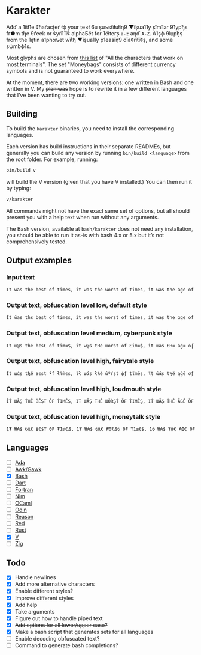# Karakter

Ađď а 1itł1e ¢ћаѓacțeѓ łф your țe×ł 6џ șuъstїłułiη9 ▼їșua11y șїmїlar 91ypђs fг●m ṫђe 9ѓeek or ¢yrїl1ї¢ аlphaБёt fоr 1ёłteгș `a-z` aηď `A-Z`. A1șф 9lџpђș from tћe 1ątin a1phαъet wїṫђ ▼ișua1ly p1easїη9 dїa¢rїtї¢ș, anđ sоmё sψmbф1s.

Most glyphs are chosen from [this list](https://github.com/ehmicky/cross-platform-terminal-characters) of "All the characters that work on most terminals". The set "Moneybags" consists of different currency symbols and is not guaranteed to work everywhere.

At the moment, there are two working versions: one written in Bash and one written in V. My ~~plan was~~ hope is to rewrite it in a few different languages that I’ve been wanting to try out.

## Building

To build the `karakter` binaries, you need to install the corresponding languages.

Each version has build instructions in their separate READMEs, but generally you can build any version by running `bin/build <language>` from the root folder. For example, running:

```bash
bin/build v
```

will build the V version (given that you have V installed.) You can then run it by typing:

```bash
v/karakter
```

All commands might not have the exact same set of options, but all should present you with a help text when run without any arguments.

The Bash version, available at `bash/karakter` does not need any installation, you should be able to run it as-is with bash 4.x or 5.x but it’s not comprehensively tested.

## Output examples

### Input text

```txt
It was the best of times, it was the worst of times, it was the age of wisdom, it was the age of foolishness, it was the epoch of belief, it was the epoch of incredulity, it was the season of Light, it was the season of Darkness, it was the spring of hope, it was the winter of despair, we had everything before us, we had nothing before us, we were all going direct to Heaven, we were all going direct the other way – in short, the period was so far like the present period, that some of its noisiest authorities insisted on its being received, for good or for evil, in the superlative degree of comparison only.
```

### Output text, obfuscation level low, default style

```txt
It ŵas thє beșt оf timєs, їt was thє worst of times, it waș the αge of wisdom, it was the ąge of foolїshness, it was the epoch of belief, iț ώas łhe epо¢ђ of incredulity, it шas the seąson of Light, it was the seasфη of Đarkness, it was the șpring of hope, it waș țhe winter of despair, we ђαd everything beforє us, we haď nothing before us, ŵe werє a11 going dire¢t to Heaven, we werє all going dїrёct tћe other way – in shoѓt, the pєriod was so fаr 1ike the present period, that some of its nфisiest authoгiłies iηsisted оn ițs bєing recёived, for gooď оr for evїl, in țhe șuperlative degгeё of comparison only.
```

### Output text, obfuscation level medium, cyberpunk style

```txt
It ш@s the bєsŁ of tim≡$, it w@s tHe шоrst of Łim≡$, it шas ŁH≡ аg≡ o⌠ w¡$ďøm, ī┪ ш@s thє ag≡ оf fo●lishπes$, iŁ шas Łhe ≡pø¢H ●f belıef, iŁ ша$ tHє ep●ch о⌠ :nc┍єďulity, īŁ wα$ ┪h≡ $ea$o∩ оf Ľi9ht, īŁ w@$ ŁHe sє@$■Π of Daяκπє$$, :Ł wα$ tHє $p┎īn9 о⌠ høp≡, iŁ ш@s tHe wint≡r of ďєsp@ıя, шє Hαd e▼eгy┪h¡∩g bє⌠оre u$, we Hαď ∩o┪H¡Πg 6єfoгє u$, шe шe┎e αll go¡π9 ďi┎≡ct ┪o He@▼en, we шє┍e a1l 9■iΠg ďir≡ct ŁHe o┪her ш@џ – ¡n $Hort, thє p≡г¡●ď was $o fаr lıke the p┎≡$e∩t pe┍ioď, tHat s●mє ■f it$ πoisie$┪ aμ┪Hor:t:≡s ins:steď ●n its b≡ın9 гec≡ived, fø┎ 9ø●d оr ⌠●r ≡▼ı1, in Łh≡ sup≡гlα┪īvє ďegr≡є о⌠ ¢ompaгıson o∩1y.
```

### Output text, obfuscation level high, fairytale style

```txt
Ϊṫ шάș ṫђё вєșṫ ºḟ łΐṁєș, ΐł шάș łћё ώºѓșṫ фƒ țΐṁēș, ΐț ώάș ṫђё ąġē σƒ шΐșδσṁ, ΐṫ шάș ṫђє ąġё σƒ ƒооļїșћηєșș, їł шąș łђё єpºςђ ºƒ Бēļїēƒ, їṫ шąș ṫћё єpоςђ фḟ їņςѓєδΰľїłψ, їł ŵąș łђē șєąșфņ фḟ Ļїġђț, ΐł ŵąș łђё șёąșфņ ºḟ Ďąѓkņēșș, їł ώάș țђē șpгїηġ фḟ ђºpē, їṫ ŵąș ṫђє ŵїņțєѓ σḟ ďєșpαΐг, ώё ћαḋ ēνёѓџłћΐñġ вēƒσгє ΰș, шё ђάđ ησṫђΐηġ ḃёƒºѓё υș, ώё ŵєгē αļľ ġºїņġ ďΐѓєςł țф нєάνєη, ώє шєѓē άľļ ġфїņġ ďΐѓєςț ṫћē фṫћёг шąψ – ΐņ șћσѓṫ, ṫђē pёѓΐºđ ŵάș șº ƒάѓ ľΐkē țђё pгёșєñṫ pёѓїоδ, ṫћάł șºṁє оḟ ΐțș ñºΐșїєșł ąΰțћфѓїṫΐєș ΐñșїșłēď ºņ ΐłș Бєїņġ ѓēςёΐνēđ, ḟог ġºфđ σѓ ƒºг ēνΐľ, їη ṫђє șΰpєѓľάṫΐνē δєġѓєё ºḟ ςºṁpαгΐșоñ оņľψ.
```

### Output text, obfuscation level high, loudmouth style

```txt
ĪṪ ШĀȘ ṪHĒ ḂĒȘṪ ŌF ṪIMĒȘ, IṪ ШĀȘ ṪHĒ ШŌŔȘṪ ŌF ṪIMĒȘ, IṪ ШĀȘ ṪHĒ ĀGĒ ŌF ШIȘĐŌM, IṪ ШĀȘ ṪHĒ ĀGĒ ŌF FŌŌLIȘHПĒȘȘ, IṪ ШĀȘ ṪHĒ ĒРŌČH ŌF ḂĒLIĒF, IṪ ШĀȘ ṪHĒ ĒРŌČH ŌF IПČŔĒĐŪLIṪЏ, IṪ ШĀȘ ṪHĒ ȘĒĀȘŌП ŌF LIGHṪ, IṪ ШĀȘ ṪHĒ ȘĒĀȘŌП ŌF ĐĀŔЌПĒȘȘ, IṪ ШĀȘ ṪHĒ ȘРŔIПG ŌF HŌРĒ, IṪ ШĀȘ ṪHĒ ШIПṪĒŔ ŌF ĐĒȘРĀIŔ, ШĒ HĀĐ ĒVĒŔЏṪHIПG ḂĒFŌŔĒ ŪȘ, ШĒ HĀĐ ПŌṪHIПG ḂĒFŌŔĒ ŪȘ, ШĒ ШĒŔĒ ĀLL GŌIПG ĐIŔĒČṪ ṪŌ ĦĒĀVĒП, ШĒ ШĒŔĒ ĀLL GŌIПG ĐIŔĒČṪ ṪHĒ ŌṪHĒŔ ШĀЏ – IП ȘHŌŔṪ, ṪHĒ РĒŔIŌĐ ШĀȘ ȘŌ FĀŔ LIЌĒ ṪHĒ РŔĒȘĒПṪ РĒŔIŌĐ, ṪHĀṪ ȘŌMĒ ŌF IṪȘ ПŌIȘIĒȘṪ ĀŪṪHŌŔIṪIĒȘ IПȘIȘṪĒĐ ŌП IṪȘ ḂĒIПG ŔĒČĒIVĒĐ, FŌŔ GŌŌĐ ŌŔ FŌŔ ĒVIL, IП ṪHĒ ȘŪРĒŔLĀṪIVĒ ĐĒGŔĒĒ ŌF ČŌMРĀŔIȘŌП ŌПLЏ. 
```

### Output text, obfuscation level high, moneytalk style
```txt
1₮ ₩₳$ ₺₶€ ฿€$₸ 0₣ ₮1₥€₷, 1₸ ₩₳$ ₺₶€ ₩0₹₷₺ 0₣ ₸1₥€$, 1₺ ₩₳$ ₸₶€ ₳₲€ 0₣ ₩1$₫0₥, 1₺ ₩₳$ ₺₶€ ₳₲€ 0₣ ₣00£1₷₶₪€₷$, 1₮ ₩₳$ ₸₶€ €₱0₵₶ 0₣ ৳€£1€₣, 1₸ ₩₳$ ₺₶€ €₱0₵₶ 0₣ 1₪₵₹€₫U£1₮¥, 1₺ ₩₳$ ₮₶€ ₷€₳₷0₪ 0₣ £1₲₶₸, 1₮ ₩₳₷ ₸₶€ ₷€₳₷0₪ 0₣ ₫₳₹₭₪€$$, 1₮ ₩₳$ ₮₶€ $₽₹1₦₲ 0₣ ₶0₱€, 1₮ ₩₳$ ₸₶€ ₩1₦₸€₹ 0₣ ₫€$₱₳1₹, ₩€ ₶₳₫ €V€₹¥₸₶1₦₲ ฿€₣0₹€ U$, ₩€ ₶₳₫ ₪0₺₶1₦₲ ৳€₣0₹€ U$, ₩€ ₩€₹€ ₳££ ₲01₪₲ ₫1₹€₵₺ ₸0 ₶€₳V€₦, ₩€ ₩€₹€ ₳££ ₲01₪₲ ₫1₹€₡₸ ₮₶€ 0₸₶€₹ ₩₳¥ – 1₪ $₶0₹₸, ₸₶€ ₽€₹10₫ ₩₳₷ ₷0 ₣₳₹ £1₭€ ₺₶€ ₽₹€₷€₪₮ ₱€₹10₫, ₸₳₮ $0₥€ 0₣ 1₸$ ₦01$1€$₮ ₳U₸₶0₹1₸1€$ 1₦₷1$₮€₫ 0₦ 1₸₷ ৳€1₦₲ ₹€₵€1V€₫, ₣0₹ ₲00₫ 0₹ ₣0₹ €V1£, 1₪ ₮₶€ ₷U₽€₹£₳₸1V€ ₫€₲₹€€ 0₣ ₡0₥₱₳₹1$0₦ 0₪£¥.
```

## Languages

- [ ] [Ada](https://www.adaic.org/)
- [ ] [Awk/Gawk](https://www.gnu.org/software/gawk/manual/gawk.html)
- [x] [Bash](https://www.gnu.org/software/bash/)
- [ ] [Dart](https://dart.dev/)
- [ ] [Fortran](https://fortran-lang.org/)
- [ ] [Nim](https://nim-lang.org/)
- [ ] [OCaml](https://ocaml.org/)
- [ ] [Odin](https://odin-lang.org/)
- [ ] [Reason](https://reasonml.github.io/en/)
- [ ] [Red](https://www.red-lang.org/)
- [ ] [Rust](https://www.rust-lang.org/)
- [x] [V](https://vlang.io/)
- [ ] [Zig](https://ziglang.org/)

## Todo

- [x] Handle newlines
- [x] Add more alternative characters
- [x] Enable different styles?
- [x] Improve different styles
- [x] Add help
- [x] Take arguments
- [x] Figure out how to handle piped text
- [x] ~~Add options for all lower/upper case?~~
- [x] Make a bash script that generates sets for all languages
- [ ] Enable decoding obfuscated text?
- [ ] Command to generate bash completions?
